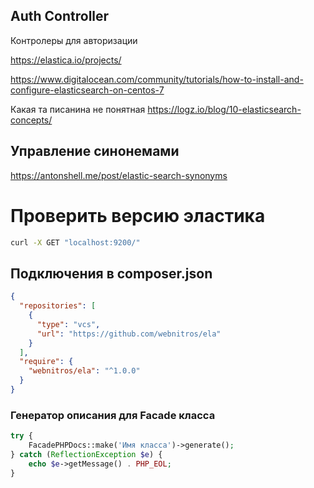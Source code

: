 ## Auth Controller

Контролеры для авторизации

https://elastica.io/projects/

https://www.digitalocean.com/community/tutorials/how-to-install-and-configure-elasticsearch-on-centos-7

Какая та писанина не понятная
https://logz.io/blog/10-elasticsearch-concepts/


## Управление синонемами
https://antonshell.me/post/elastic-search-synonyms

# Проверить версию эластика

```bash
curl -X GET "localhost:9200/"
```

## Подключения в composer.json

```json
{
  "repositories": [
    {
      "type": "vcs",
      "url": "https://github.com/webnitros/ela"
    }
  ],
  "require": {
    "webnitros/ela": "^1.0.0"
  }
}
```

### Генератор описания для Facade класса

```php
try {
    FacadePHPDocs::make('Имя класса')->generate();
} catch (ReflectionException $e) {
    echo $e->getMessage() . PHP_EOL;
}
```
